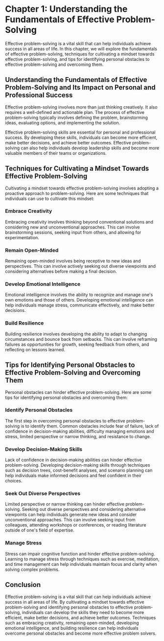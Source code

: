 Chapter 1: Understanding the Fundamentals of Effective Problem-Solving
======================================================================

Effective problem-solving is a vital skill that can help individuals achieve success in all areas of life. In this chapter, we will explore the fundamentals of effective problem-solving, techniques for cultivating a mindset towards effective problem-solving, and tips for identifying personal obstacles to effective problem-solving and overcoming them.

Understanding the Fundamentals of Effective Problem-Solving and Its Impact on Personal and Professional Success
---------------------------------------------------------------------------------------------------------------

Effective problem-solving involves more than just thinking creatively. It also requires a well-defined and actionable plan. The process of effective problem-solving typically involves defining the problem, brainstorming ideas, evaluating options, and implementing the solution.

Effective problem-solving skills are essential for personal and professional success. By developing these skills, individuals can become more efficient, make better decisions, and achieve better outcomes. Effective problem-solving can also help individuals develop leadership skills and become more valuable members of their teams or organizations.

Techniques for Cultivating a Mindset Towards Effective Problem-Solving
----------------------------------------------------------------------

Cultivating a mindset towards effective problem-solving involves adopting a proactive approach to problem-solving. Here are some techniques that individuals can use to cultivate this mindset:

### Embrace Creativity

Embracing creativity involves thinking beyond conventional solutions and considering new and unconventional approaches. This can involve brainstorming sessions, seeking input from others, and allowing for experimentation.

### Remain Open-Minded

Remaining open-minded involves being receptive to new ideas and perspectives. This can involve actively seeking out diverse viewpoints and considering alternatives before making a final decision.

### Develop Emotional Intelligence

Emotional intelligence involves the ability to recognize and manage one's own emotions and those of others. Developing emotional intelligence can help individuals manage stress, communicate effectively, and make better decisions.

### Build Resilience

Building resilience involves developing the ability to adapt to changing circumstances and bounce back from setbacks. This can involve reframing failures as opportunities for growth, seeking feedback from others, and reflecting on lessons learned.

Tips for Identifying Personal Obstacles to Effective Problem-Solving and Overcoming Them
----------------------------------------------------------------------------------------

Personal obstacles can hinder effective problem-solving. Here are some tips for identifying personal obstacles and overcoming them:

### Identify Personal Obstacles

The first step in overcoming personal obstacles to effective problem-solving is to identify them. Common obstacles include fear of failure, lack of confidence in decision-making abilities, difficulty managing emotions and stress, limited perspective or narrow thinking, and resistance to change.

### Develop Decision-Making Skills

Lack of confidence in decision-making abilities can hinder effective problem-solving. Developing decision-making skills through techniques such as decision trees, cost-benefit analyses, and scenario planning can help individuals make informed decisions and feel confident in their choices.

### Seek Out Diverse Perspectives

Limited perspective or narrow thinking can hinder effective problem-solving. Seeking out diverse perspectives and considering alternative viewpoints can help individuals generate new ideas and consider unconventional approaches. This can involve seeking input from colleagues, attending workshops or conferences, or reading literature outside of one's field of expertise.

### Manage Stress

Stress can impair cognitive function and hinder effective problem-solving. Learning to manage stress through techniques such as exercise, meditation, and time management can help individuals maintain focus and clarity when solving complex problems.

Conclusion
----------

Effective problem-solving is a vital skill that can help individuals achieve success in all areas of life. By cultivating a mindset towards effective problem-solving and identifying personal obstacles to effective problem-solving, individuals can develop the skills they need to become more efficient, make better decisions, and achieve better outcomes. Techniques such as embracing creativity, remaining open-minded, developing emotional intelligence, and building resilience can help individuals overcome personal obstacles and become more effective problem solvers.
